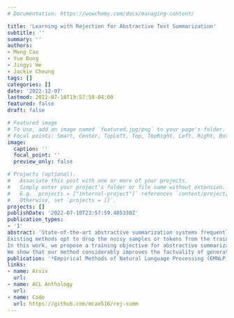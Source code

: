 ```yaml
---
# Documentation: https://wowchemy.com/docs/managing-content/

title: 'Learning with Rejection for Abstractive Text Summarization'
subtitle: ''
summary: ''
authors:
- Meng Cao
- Yue Dong
- Jingyi He
- Jackie Cheung
tags: []
categories: []
date: '2022-12-07'
lastmod: 2022-07-18T19:57:59-04:00
featured: false
draft: false

# Featured image
# To use, add an image named `featured.jpg/png` to your page's folder.
# Focal points: Smart, Center, TopLeft, Top, TopRight, Left, Right, BottomLeft, Bottom, BottomRight.
image:
  caption: ''
  focal_point: ''
  preview_only: false

# Projects (optional).
#   Associate this post with one or more of your projects.
#   Simply enter your project's folder or file name without extension.
#   E.g. `projects = ["internal-project"]` references `content/project/deep-learning/index.md`.
#   Otherwise, set `projects = []`.
projects: []
publishDate: '2022-07-18T23:57:59.485338Z'
publication_types:
- '1'
abstract: 'State-of-the-art abstractive summarization systems frequently hallucinate content that is not supported by the source document, mainly due to noise in the training dataset.
Existing methods opt to drop the noisy samples or tokens from the training set entirely, reducing the effective training set size and creating an artificial propensity to copy words from the source. 
In this work, we propose a training objective for abstractive summarization based on rejection learning, in which the model learns whether or not to reject potentially noisy tokens. We further propose a regularized decoding objective that penalizes non-factual candidate summaries during inference by using the rejection probability learned during training.
We show that our method considerably improves the factuality of generated summaries in automatic and human evaluations when compared to five baseline models, and that it does so while increasing the abstractiveness of the generated summaries.'
publication: '*Empirical Methods of Natural Language Processing (EMNLP)*'
links:
- name: Arxiv
  url: 
- name: ACL Anthology
  url: 
- name: Code
  url: https://github.com/mcao516/rej-summ
---
```


